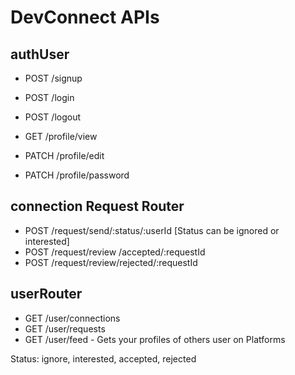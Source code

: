 # DevConnect APIs

## authUser
- POST /signup
- POST /login
- POST /logout

- GET /profile/view
- PATCH /profile/edit
- PATCH /profile/password

## connection Request Router
- POST /request/send/:status/:userId  [Status can be ignored or interested]
- POST /request/review /accepted/:requestId
- POST /request/review/rejected/:requestId

## userRouter
- GET /user/connections
- GET /user/requests
- GET /user/feed - Gets your profiles of others user on Platforms

Status: ignore, interested, accepted, rejected